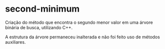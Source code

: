 # second-minimum
Criação do método que encontra o segundo menor valor em uma árvore binária de busca, utilizando C++.

A estrutura da árvore permaneceu inalterada e não foi feito uso de métodos auxiliares.

